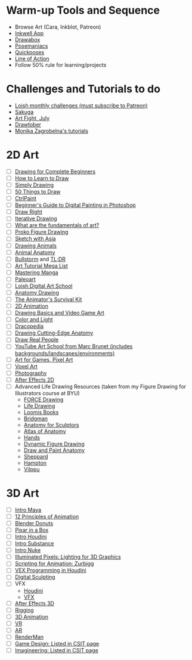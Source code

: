 # Warm-up Tools and Sequence

- Browse Art (Cara, Inkblot, Patreon)
- [Inkwell App](https://www.inkwell.studio/)
- [Drawabox](https://drawabox.com/)
- [Posemaniacs](https://www.posemaniacs.com/)
- [Quickposes](https://quickposes.com/en)
- [Line of Action](https://line-of-action.com/)
- Follow 50% rule for learning/projects

# Challenges and Tutorials to do

- [Loish monthly challenges (must subscribe to Patreon)](https://loish.net/)
- [Sakuga](https://www.youtube.com/@SakugaFoundry)
- [Art Fight, July](https://artfight.net/)
- [Drawtober](https://www.drawtober.com/)
- [Monika Zagrobelna's tutorials](https://monikazagrobelna.com/)

# 2D Art

- [ ] [Drawing for Complete Beginners](https://design.tutsplus.com/articles/i-want-to-draw-simple-exercises-for-complete-beginners--vector-20583)
- [ ] [How to Learn to Draw](https://design.tutsplus.com/series/how-to-learn-to-draw--cms-890)
- [ ] [Simply Drawing](https://archive.org/details/simplydrawing0000gran)
- [ ] [50 Things to Draw](https://www.amazon.com/50-Things-Draw-Creative-Projects/dp/1435146115)
- [ ] [CtrlPaint](https://www.ctrlpaint.com/library)
- [ ] [Beginner's Guide to Digital Painting in Photoshop](https://www.amazon.com/gp/product/0955153077?tag=parblo-20)
- [ ] [Draw Right](https://www.drawright.com/)
- [ ] [Iterative Drawing](https://www.youtube.com/watch?v=k0ufz75UvHs)
- [ ] [What are the fundamentals of art?](https://www.youtube.com/watch?v=piKV5nXL-C4)
- [ ] [Proko Figure Drawing](https://www.proko.com/course/figure-drawing-fundamentals)
- [ ] [Sketch with Asia](https://www.amazon.com/Sketch-Asia-Manga-inspired-Tutorials-Illustrator/dp/1909414662)
- [ ] [Drawing Animals](https://www.amazon.com/Drawing-Animals-Amazingly-Christopher-Paperback/dp/B00ZM2P4TS)
- [ ] [Animal Anatomy](https://class101.net/en/referral/5eaf3b46-1e7f-4e76-a5eb-0bdd05641fb6/landing?utm_campaign=creator-referral&utm_content=s3hVLDHfSkXr3awH3WHta7zeqtg2&utm_medium=referral&utm_source=creator&utm_term=20221111)
- [ ] [Bullstorm](https://www.bullstormacademy.com/) and [TL;DR](https://web.archive.org/web/20151101072040/http://hippie.nu/~unicorn/tut/xhtml/)
- [ ] [Art Tutorial Mega List](https://docs.google.com/document/d/1OTqhtsRMR3I_tofdM7D0GqdBMcg9-7kLZ_9gbL9SFcA/edit?usp=drivesdk)
- [ ] [Mastering Manga](https://archive.org/details/isbn_9781440309311)
- [ ] [Paleoart](https://www.amazon.com/Palaeoartists-Handbook-Recreating-Prehistoric-Animals/dp/1785004611)
- [ ] [Loish Digital Art School](https://loish.school/)
- [ ] [Anatomy Drawing](https://archive.org/details/isbn_9781440309311)
- [ ] [The Animator's Survival Kit](https://archive.org/details/TheAnimatorsSurvivalKitRichardWilliams)
- [ ] [2D Animation](https://guineapigparkour.itch.io/learning-2d-animation-the-absolute-beginners-entry)
- [ ] [Drawing Basics and Video Game Art](https://archive.org/details/drawingbasicsvid0000sola)
- [ ] [Color and Light](https://ia902907.us.archive.org/28/items/Color_and_Light_James_Gurney_English/Color_and_Light_James_Gurney_English.pdf)
- [ ] [Dracopedia](https://www.amazon.com/Dracopedia-Guide-Drawing-Dragons-World/dp/1600613152)
- [ ] [Drawing Cutting-Edge Anatomy](https://www.amazon.com/Drawing-Cutting-Edge-Anatomy-Reference/dp/0823023982)
- [ ] [Draw Real People](https://www.amazon.com/Draw-Real-People-Discover-Drawing/dp/0891346570)
- [ ] [YouTube Art School from Marc Brunet (includes backgrounds/landscapes/environments)](https://www.youtube.com/playlist?list=PLzDE6rf7BxBIvFF2j8qHmThSCBv1ssvd7)
- [ ] [Art for Games, Pixel Art](https://www.coursera.org/specializations/art-for-games)
- [ ] [Voxel Art](https://pinnguaq.com/learn/creating-voxel-art-with-magicavoxel/)
- [ ] [Photography](https://photographylife.com/learn-photography)
- [ ] [After Effects 2D](https://www.learnto.day/aftereffects)
- [ ] Advanced Life Drawing Resources (taken from my Figure Drawing for Illustrators course at BYU)
    - [FORCE Drawing](https://www.drawingforce.com/books-page-1)
    - [Life Drawing](https://www.amazon.com/Life-Drawing-Portray-Accuracy-Expression/dp/1581809794)
    - [Loomis Books](https://archive.org/details/andrewloomiscreative.illustration/Andrew%20Loomis%20-%20Creative.Illustration/)
    - [Bridgman](https://ia601603.us.archive.org/20/items/pdfy-72f-FzW7wYN_r0ny/Bridgman%20-%20Complete%20Guide%20to%20Drawing%20from%20Life_text.pdf)
    - [Anatomy for Sculptors](https://anatomy4sculptors.com/)
    - [Atlas of Anatomy](https://archive.org/details/purplerosepetals/PurpleRosePetals/Stephen%20Rogers%20Peck%20-%20Atlas%20of%20Human%20Anatomy%20for%20the%20Artist%20%28Galaxy%20Books%29%20%20-Oxford%20University%20Press%2C%20USA%20%281982%29/)
    - [Hands](https://archive.org/details/BurneHogarthDrawingDynamicHands)
    - [Dynamic Figure Drawing](https://artesplasticasydiseno.wordpress.com/wp-content/uploads/2012/12/burne-hogarth-dynamic-figure-drawing.pdf)
    - [Draw and Paint Anatomy](https://archive.org/details/how-to-draw-and-paint-anatomy_202404)
    - [Sheppard](https://dn790006.ca.archive.org/0/items/Anatomy-A_Complete_Guide_for_Artists_Joseph_Sheppard/Anatomy-A_Complete_Guide_for_Artists_Joseph_Sheppard.pdf)
    - [Hampton](https://cursoseorientacoes.com/wp-content/uploads/2014/09/michael-hampton-figure-drawing-design-and-invention-1.pdf)
    - [Vilppu](https://archive.org/details/Vilppu_Drawing_Manual.pdf)

# 3D Art

- [ ] [Intro Maya](https://www.youtube.com/playlist?list=PLD8E5717592CF5C26)
- [ ] [12 Principles of Animation](https://www.youtube.com/watch?v=uDqjIdI4bF4)
- [ ] [Blender Donuts](https://www.youtube.com/playlist?list=PLjEaoINr3zgEPv5y--4MKpciLaoQYZB1Z)
- [ ] [Pixar in a Box](https://www.khanacademy.org/computing/pixar)
- [ ] [Intro Houdini](https://www.sidefx.com/learn/collections/houdini-isnt-scary/)
- [ ] [Intro Substance](https://www.youtube.com/playlist?list=PLB0wXHrWAmCwnqWfKdGEmbtSKN2EzvLrY)
- [ ] [Intro Nuke](https://learn.foundry.com/course/6708/view/your-first-day-in-nuke)
- [ ] [Illuminated Pixels: Lighting for 3D Graphics](https://archive.org/details/illuminatedpixel0000wiss)
- [ ] [Scripting for Animation: Zurbigg](https://zurbrigg.com/courses)
- [ ] [VEX Programming in Houdini](https://www.youtube.com/playlist?list=PLxU8Sv31fiKT9-VkulF0oNgWCQGjoqF2m)
- [ ] [Digital Sculpting](https://www.youtube.com/watch?v=KURuPAVJ6hM)
- [ ] VFX
    - [Houdini](https://www.youtube.com/playlist?list=PLOcFlKaT7TO8dmMhkDERt_JC_kdGSv3Vn)
    - [VFX](https://www.youtube.com/playlist?list=PLOcFlKaT7TO8FOTF1mFQeq-sqaQDDGTk7)
- [ ] [After Effects 3D](https://www.youtube.com/playlist?list=PLOcFlKaT7TO8UN5NJoOjKIXJ-pgw8A1Tj)
- [ ] [Rigging](https://www.antcgi.com/rigging-in-maya)
- [ ] [3D Animation](https://www.youtube.com/playlist?list=PLPcgvO78EcAot0aVyu5TQTbzBAwtx-oZK)
- [ ] [VR](https://www.coursera.org/specializations/virtual-reality)
- [ ] [AR](https://www.coursera.org/learn/ar)
- [ ] [RenderMan](https://renderman.pixar.com/learn)
- [ ] [Game Design: Listed in CSIT page](CSIT.md)
- [ ] [Imagineering: Listed in CSIT page](CSIT.md)